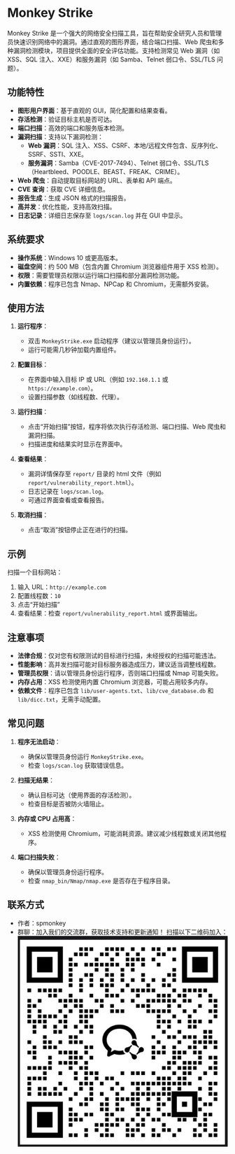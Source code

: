 # Monkey Strike

Monkey Strike 是一个强大的网络安全扫描工具，旨在帮助安全研究人员和管理员快速识别网络中的漏洞。通过直观的图形界面，结合端口扫描、Web 爬虫和多种漏洞检测模块，项目提供全面的安全评估功能。支持检测常见 Web 漏洞（如 XSS、SQL 注入、XXE）和服务漏洞（如 Samba、Telnet 弱口令、SSL/TLS 问题）。

## 功能特性

- **图形用户界面**：基于直观的 GUI，简化配置和结果查看。
- **存活检测**：验证目标主机是否可达。
- **端口扫描**：高效的端口和服务版本检测。
- **漏洞扫描**：支持以下漏洞检测：
  - **Web 漏洞**：SQL 注入、XSS、CSRF、本地/远程文件包含、反序列化、SSRF、SSTI、XXE。
  - **服务漏洞**：Samba（CVE-2017-7494）、Telnet 弱口令、SSL/TLS（Heartbleed、POODLE、BEAST、FREAK、CRIME）。
- **Web 爬虫**：自动提取目标网站的 URL、表单和 API 端点。
- **CVE 查询**：获取 CVE 详细信息。
- **报告生成**：生成 JSON 格式的扫描报告。
- **高并发**：优化性能，支持高效扫描。
- **日志记录**：详细日志保存至 `logs/scan.log` 并在 GUI 中显示。

## 系统要求

- **操作系统**：Windows 10 或更高版本。
- **磁盘空间**：约 500 MB（包含内置 Chromium 浏览器组件用于 XSS 检测）。
- **权限**：需要管理员权限以运行端口扫描和部分漏洞检测功能。
- **内置依赖**：程序已包含 Nmap、NPCap 和 Chromium，无需额外安装。

## 使用方法

1. **运行程序**：
   - 双击 `MonkeyStrike.exe` 启动程序（建议以管理员身份运行）。
   - 运行可能需几秒钟加载内置组件。

2. **配置目标**：
   - 在界面中输入目标 IP 或 URL（例如 `192.168.1.1` 或 `https://example.com`）。
   - 设置扫描参数（如线程数、代理）。

3. **运行扫描**：
   - 点击“开始扫描”按钮，程序将依次执行存活检测、端口扫描、Web 爬虫和漏洞扫描。
   - 扫描进度和结果实时显示在界面中。

4. **查看结果**：
   - 漏洞详情保存至 `report/` 目录的 html 文件（例如 `report/vulnerability_report.html`）。
   - 日志记录在 `logs/scan.log`。
   - 可通过界面查看或查看报告。

5. **取消扫描**：
   - 点击“取消”按钮停止正在进行的扫描。

## 示例

扫描一个目标网站：
1. 输入 URL：`http://example.com`
2. 配置线程数：`10`
3. 点击“开始扫描”
4. 查看结果：检查 `report/vulnerability_report.html` 或界面输出。

## 注意事项

- **法律合规**：仅对您有权限测试的目标进行扫描，未经授权的扫描可能违法。
- **性能影响**：高并发扫描可能对目标服务器造成压力，建议适当调整线程数。
- **管理员权限**：请以管理员身份运行程序，否则端口扫描或 Nmap 可能失败。
- **内存占用**：XSS 检测使用内置 Chromium 浏览器，可能占用较多内存。
- **依赖文件**：程序已包含 `lib/user-agents.txt`、`lib/cve_database.db` 和 `lib/dicc.txt`，无需手动配置。

## 常见问题

1. **程序无法启动**：
   - 确保以管理员身份运行 `MonkeyStrike.exe`。
   - 检查 `logs/scan.log` 获取错误信息。

2. **扫描无结果**：
   - 确认目标可达（使用界面的存活检测）。
   - 检查目标是否被防火墙阻止。

3. **内存或 CPU 占用高**：
   - XSS 检测使用 Chromium，可能消耗资源。建议减少线程数或关闭其他程序。

4. **端口扫描失败**：
   - 确保以管理员身份运行程序。
   - 检查 `nmap_bin/Nmap/nmap.exe` 是否存在于程序目录。

## 联系方式

- 作者：spmonkey
- 群聊：加入我们的交流群，获取技术支持和更新通知！
扫描以下二维码加入：
![群聊二维码](images/qr_code.jpg)
